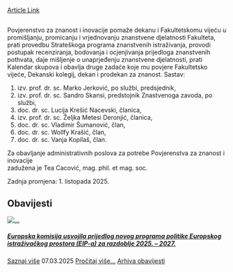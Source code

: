 [Article Link](https://www.fhs.hr/znanost/povjerenstvo_za_znanost_i_inovacije)

## 
Povjerenstvo za znanost i inovacije pomaže dekanu i Fakultetskomu vijeću u promišljanju, promicanju i vrjednovanju znanstvene djelatnosti Fakulteta, prati provedbu Strateškoga programa znanstvenih istraživanja, provodi postupak recenziranja, bodovanja i ocjenjivanja prijedloga znanstvenih pothvata, daje mišljenje o unaprjeđenju znanstvene djelatnosti, prati Kalendar skupova i obavlja druge zadaće koje mu povjere Fakultetsko vijeće, Dekanski kolegij, dekan i prodekan za znanost.
Sastav:
1. izv. prof. dr. sc. Marko Jerković, po službi, predsjednik,
2. izv. prof. dr. sc. Sandro Skansi, predstojnik Znastvenoga zavoda, po službi,
3. doc. dr. sc. Lucija Krešić Nacevski, članica,
4. izv. prof. dr. sc. Željka Metesi Deronjić, članica,
5. doc. dr. sc. Vladimir Šumanović, član,
6. doc. dr. sc. Wollfy Krašić, član,
7. doc. dr. sc. Vanja Kopilaš, član.  

Za obavljanje administrativnih poslova za potrebe Povjerenstva za znanost i inovacije  
zadužena je Tea Cacović, mag. phil. et mag. soc.  
  
Zadnja promjena: 1. listopada 2025.
  

## Obavijesti
[ ![...](https://www.fhs.hr/_news/icons/0da0466483e8bbf8243c83bc55f4cd494581_icon.png) ](https://www.fhs.hr/znanost/povjerenstvo_za_znanost_i_inovacije?@=21sns#news_132176)
#####  [Europska komisija usvojila prijedlog novog programa politike Europskog istraživačkog prostora (EIP-a) za razdoblje 2025. – 2027.](https://www.fhs.hr/znanost/povjerenstvo_za_znanost_i_inovacije?@=21sns#news_132176)
[Saznaj više](https://www.fhs.hr/znanost/povjerenstvo_za_znanost_i_inovacije?@=21sns#news_132176)
07.03.2025
[Pročitaj više...](https://www.fhs.hr/znanost/povjerenstvo_za_znanost_i_inovacije?@=21sns#news_132176 "Pročitaj obavijest: Europska komisija usvojila prijedlog novog programa politike Europskog istraživačkog prostora \(EIP-a\) za razdoblje 2025. – 2027.")
[Arhiva obavijesti](https://www.fhs.hr/znanost/povjerenstvo_za_znanost_i_inovacije?@=21snq#news_132176 "Arhiva obavijesti")
